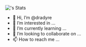 ![<username>'s Stats](https://github-readme-stats.vercel.app/api?username=<dradyre>&theme=vue-dark&show_icons=true&hide_border=true&count_private=true)

- 👋 Hi, I’m @dradyre
- 👀 I’m interested in ...
- 🌱 I’m currently learning ...
- 💞️ I’m looking to collaborate on ...
- 📫 How to reach me ...

